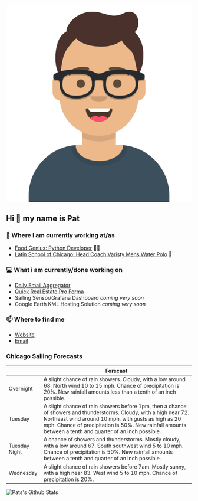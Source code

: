 [![Social banner for p-j-falconer](https://raw.githubusercontent.com/P-J-FALCONER/P-J-FALCONER/master/assets/avataaars.svg)](https://patfalconer.com/)
## Hi :wave: my name is Pat

### 💼 Where I am currently working at/as
- [Food Genius: Python Developer](https://getfoodgenius.com/) 🍔🐍
- [Latin School of Chicago: Head Coach Varisty Mens Water Polo](https://www.latinschool.org/) 🤽


### 💻 What i am currently/done working on
 - [Daily Email Aggregator](https://github.com/P-J-FALCONER/dott_daily_mail)
 - [Quick Real Estate Pro Forma](https://github.com/P-J-FALCONER/henry)
 - Sailing Sensor/Grafana Dashboard *coming very soon*
 - Google Earth KML Hosting Solution *coming very soon*

### 📫 Where to find me
 - [Website](https://patfalconer.com/)
 - [Email](mailto:patrick.j.falconer@gmail.com)


### Chicago Sailing Forecasts
|   | Forecast  |
|---|---|
| Overnight | A slight chance of rain showers. Cloudy, with a low around 68. North wind 10 to 15 mph. Chance of precipitation is 20%. New rainfall amounts less than a tenth of an inch possible. |
| Tuesday | A slight chance of rain showers before 1pm, then a chance of showers and thunderstorms. Cloudy, with a high near 72. Northeast wind around 10 mph, with gusts as high as 20 mph. Chance of precipitation is 50%. New rainfall amounts between a tenth and quarter of an inch possible. |
| Tuesday Night | A chance of showers and thunderstorms. Mostly cloudy, with a low around 67. South southwest wind 5 to 10 mph. Chance of precipitation is 50%. New rainfall amounts between a tenth and quarter of an inch possible. |
| Wednesday | A slight chance of rain showers before 7am. Mostly sunny, with a high near 83. West wind 5 to 10 mph. Chance of precipitation is 20%. |

![Pats's Github Stats](https://github-readme-stats.vercel.app/api?username=p-j-falconer&show_icons=true&theme=radical)
